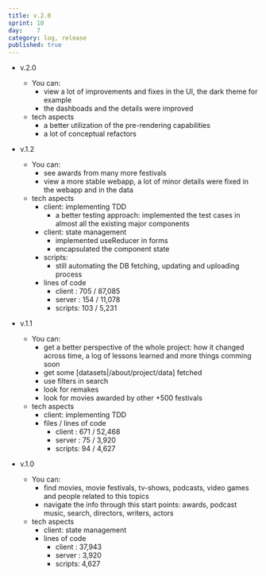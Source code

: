 ```yaml
---
title: v.2.0
sprint: 10
day:	7
category: log, release
published: true
---
```



- v.2.0
	- You can:
		- view a lot of improvements and fixes in the UI, the dark theme for example
		- the dashboads and the details were improved
	- tech aspects
		- a better utilization of the pre-rendering capabilities
		- a lot of conceptual refactors

- v.1.2
	- You can:
		- see awards from many more festivals
		- view a more stable webapp, a lot of minor details were fixed in the webapp and in the data
	- tech aspects
		- client: implementing TDD
			- a better testing approach: implemented the test cases in almost all the existing major components 
		- client: state management
			- implemented useReducer in forms
			- encapsulated the component state
		- scripts:
			- still automating the DB fetching, updating and uploading process
		- lines of code
			- client : 705 / 87,085
			- server : 154 / 11,078
			- scripts: 103 / 5,231

- v.1.1
	- You can:
		- get a better perspective of the whole project: how it changed across time, a log of lessons learned and more things comming soon
		- get some [datasets|/about/project/data] fetched
		- use filters in search 
		- look for remakes
		- look for movies awarded by other +500 festivals
	- tech aspects
		- client: implementing TDD
		- files / lines of code
			- client : 671 / 52,468
			- server :  75 / 3,920
			- scripts:  94 / 4,627

- v.1.0
	- You can:
		- find movies, movie festivals, tv-shows, podcasts, video games and people related to this topics
		- navigate the info through this start points: awards, podcast music, search, directors, writers, actors
	- tech aspects
		- client: state management
		- lines of code
			- client : 37,943
			- server :  3,920
			- scripts:  4,627